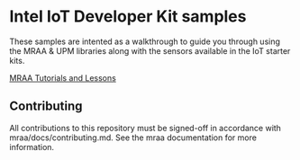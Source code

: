 Intel IoT Developer Kit samples
==============

These samples are intented as a walkthrough to guide you through using the MRAA
& UPM libraries along with the sensors available in the IoT starter kits.

[MRAA Tutorials and Lessons](/mraa)

Contributing
------------

All contributions to this repository must be signed-off in accordance with
mraa/docs/contributing.md. See the mraa documentation for more information.
